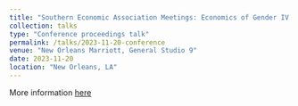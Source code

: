 ```yaml
---
title: "Southern Economic Association Meetings: Economics of Gender IV: A Kick Or A Start?"
collection: talks
type: "Conference proceedings talk"
permalink: /talks/2023-11-20-conference
venue: "New Orleans Marriott, General Studio 9"
date: 2023-11-20
location: "New Orleans, LA"
---
```


More information [here](https://southerneconomic.org/wp-content/uploads/2024/01/2023-SEA-Program.pdf)
